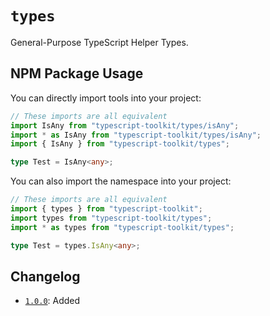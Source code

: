 # `types`
General-Purpose TypeScript Helper Types.


## NPM Package Usage
You can directly import tools into your project:
```ts
// These imports are all equivalent
import IsAny from "typescript-toolkit/types/isAny";
import * as IsAny from "typescript-toolkit/types/isAny";
import { IsAny } from "typescript-toolkit/types";

type Test = IsAny<any>;
```

You can also import the namespace into your project:
```ts
// These imports are all equivalent
import { types } from "typescript-toolkit";
import types from "typescript-toolkit/types";
import * as types from "typescript-toolkit/types";

type Test = types.IsAny<any>;
```


## Changelog
- [`1.0.0`](https://github.com/FusedKush/typescript-toolkit/releases/1.0.0): Added